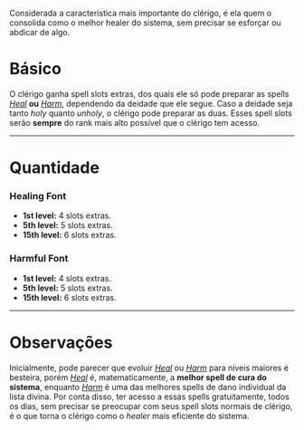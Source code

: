 Considerada a característica mais importante do clérigo, é ela quem o consolida como o melhor healer do sistema, sem precisar se esforçar ou abdicar de algo.

# Básico
O clérigo ganha spell slots extras, dos quais ele só pode preparar as spells _[Heal](https://2e.aonprd.com/Spells.aspx?ID=1554)_ **ou** _[Harm](https://2e.aonprd.com/Spells.aspx?ID=1552&Redirected=1)_, dependendo da deidade que ele segue. Caso a deidade seja tanto _holy_ quanto _unholy_, o clérigo pode preparar as duas. Esses spell slots serão **sempre** do rank mais alto possível que o clérigo tem acesso.

---
# Quantidade
### Healing Font
- **1st level:** 4 slots extras.
- **5th level:** 5 slots extras.
- **15th level:** 6 slots extras.

### Harmful Font
- **1st level:** 4 slots extras.
- **5th level:** 5 slots extras.
- **15th level:** 6 slots extras.

---
# Observações
Inicialmente, pode parecer que evoluir _[Heal](https://2e.aonprd.com/Spells.aspx?ID=1554)_ ou _[Harm](https://2e.aonprd.com/Spells.aspx?ID=1552&Redirected=1)_ para níveis maiores é besteira, porém  _[Heal](https://2e.aonprd.com/Spells.aspx?ID=1554)_ é, matematicamente, a **melhor spell de cura do sistema**, enquanto _[Harm](https://2e.aonprd.com/Spells.aspx?ID=1552&Redirected=1)_ é uma das melhores spells de dano individual da lista divina. Por conta disso, ter acesso a essas spells gratuitamente, todos os dias, sem precisar se preocupar com seus spell slots normais de clérigo, é o que torna o clérigo como o *healer* mais eficiente do sistema.